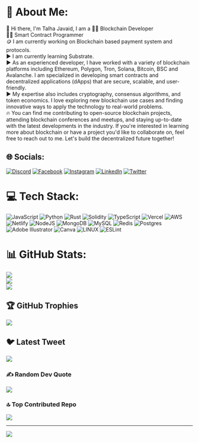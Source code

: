 # 💫 About Me:

:slightly_smiling_face: Hi there, I'm Talha Javaid, I am a
👨‍💻 Blockchain Developer <br>
👨‍🏫 Smart Contract Programmer <br>
🪙 I am currently working on Blockchain based payment system and protocols.<br> ▶️ I am currently learning Substrate.<br>
▶️ As an experienced developer, I have worked with a variety of blockchain platforms including Ethereum, Polygon, Tron, Solana, Bitcoin, BSC and Avalanche. I am specialized in developing smart contracts and decentralized applications (dApps) that are secure, scalable, and user-friendly.<br>
▶️ My expertise also includes cryptography, consensus algorithms, and token economics. I love exploring new blockchain use cases and finding innovative ways to apply the technology to real-world problems.<br>
🔥 You can find me contributing to open-source blockchain projects, attending blockchain conferences and meetups, and staying up-to-date with the latest developments in the industry. If you're interested in learning more about blockchain or have a project you'd like to collaborate on, feel free to reach out to me. Let's build the decentralized future together!<br>

## 🌐 Socials:
[![Discord](https://img.shields.io/badge/Discord-%237289DA.svg?logo=discord&logoColor=white)](https://discord.gg/KeskeM2b) [![Facebook](https://img.shields.io/badge/Facebook-%231877F2.svg?logo=Facebook&logoColor=white)](https://facebook.com/iamtalhajavaidmalik) [![Instagram](https://img.shields.io/badge/Instagram-%23E4405F.svg?logo=Instagram&logoColor=white)](https://instagram.com/imtjmalik) [![LinkedIn](https://img.shields.io/badge/LinkedIn-%230077B5.svg?logo=linkedin&logoColor=white)](https://linkedin.com/in/talhajavaidmalik) [![Twitter](https://img.shields.io/badge/Twitter-%231DA1F2.svg?logo=Twitter&logoColor=white)](https://twitter.com/imtalhajavaid) 

# 💻 Tech Stack:
![JavaScript](https://img.shields.io/badge/javascript-%23323330.svg?style=for-the-badge&logo=javascript&logoColor=%23F7DF1E) ![Python](https://img.shields.io/badge/python-3670A0?style=for-the-badge&logo=python&logoColor=ffdd54) ![Rust](https://img.shields.io/badge/rust-%23000000.svg?style=for-the-badge&logo=rust&logoColor=white) ![Solidity](https://img.shields.io/badge/Solidity-%23363636.svg?style=for-the-badge&logo=solidity&logoColor=white) ![TypeScript](https://img.shields.io/badge/typescript-%23007ACC.svg?style=for-the-badge&logo=typescript&logoColor=white) ![Vercel](https://img.shields.io/badge/vercel-%23000000.svg?style=for-the-badge&logo=vercel&logoColor=white) ![AWS](https://img.shields.io/badge/AWS-%23FF9900.svg?style=for-the-badge&logo=amazon-aws&logoColor=white) ![Netlify](https://img.shields.io/badge/netlify-%23000000.svg?style=for-the-badge&logo=netlify&logoColor=#00C7B7) ![NodeJS](https://img.shields.io/badge/node.js-6DA55F?style=for-the-badge&logo=node.js&logoColor=white) ![MongoDB](https://img.shields.io/badge/MongoDB-%234ea94b.svg?style=for-the-badge&logo=mongodb&logoColor=white) ![MySQL](https://img.shields.io/badge/mysql-%2300f.svg?style=for-the-badge&logo=mysql&logoColor=white) ![Redis](https://img.shields.io/badge/redis-%23DD0031.svg?style=for-the-badge&logo=redis&logoColor=white) ![Postgres](https://img.shields.io/badge/postgres-%23316192.svg?style=for-the-badge&logo=postgresql&logoColor=white) ![Adobe Illustrator](https://img.shields.io/badge/adobeillustrator-%23FF9A00.svg?style=for-the-badge&logo=adobeillustrator&logoColor=white) ![Canva](https://img.shields.io/badge/Canva-%2300C4CC.svg?style=for-the-badge&logo=Canva&logoColor=white) ![LINUX](https://img.shields.io/badge/Linux-FCC624?style=for-the-badge&logo=linux&logoColor=black) ![ESLint](https://img.shields.io/badge/ESLint-4B3263?style=for-the-badge&logo=eslint&logoColor=white)
# 📊 GitHub Stats:
![](https://github-readme-stats.vercel.app/api?username=Talha-Javaid&theme=gruvbox&hide_border=false&include_all_commits=true&count_private=true)<br/>
![](https://github-readme-streak-stats.herokuapp.com/?user=Talha-Javaid&theme=gruvbox&hide_border=false)<br/>
![](https://github-readme-stats.vercel.app/api/top-langs/?username=Talha-Javaid&theme=gruvbox&hide_border=false&include_all_commits=true&count_private=true&layout=compact)

## 🏆 GitHub Trophies
![](https://github-profile-trophy.vercel.app/?username=Talha-Javaid&theme=gruvbox&no-frame=false&no-bg=false&margin-w=4)

## 🐦 Latest Tweet
[![](https://gtce.itsvg.in/api?username=imtalhajavaid)](https://github.com/VishwaGauravIn/github-twitter-card-embed)

### ✍️ Random Dev Quote
![](https://quotes-github-readme.vercel.app/api?type=horizontal&theme=radical)

### 🔝 Top Contributed Repo
![](https://github-contributor-stats.vercel.app/api?username=Talha-Javaid&limit=5&theme=gruvbox&combine_all_yearly_contributions=true)

---
[![](https://visitcount.itsvg.in/api?id=Talha-Javaid&icon=2&color=0)](https://visitcount.itsvg.in)

<!-- Proudly created with GPRM ( https://gprm.itsvg.in ) -->
